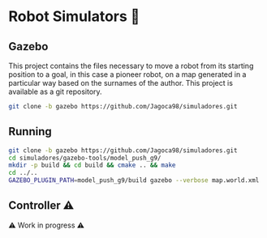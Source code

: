 # Robot Simulators :robot:

## Gazebo

This project contains the files necessary to move a robot from its starting position to a goal, in this case a pioneer robot, on a map generated in a particular way based on the surnames of the author. This project is available as a git repository.

```bash
git clone -b gazebo https://github.com/Jagoca98/simuladores.git
```

## Running

```bash
git clone -b gazebo https://github.com/Jagoca98/simuladores.git
cd simuladores/gazebo-tools/model_push_g9/
mkdir -p build && cd build && cmake .. && make
cd ../..
GAZEBO_PLUGIN_PATH=model_push_g9/build gazebo --verbose map.world.xml 
```

## Controller :warning:
:warning: Work in progress :warning: